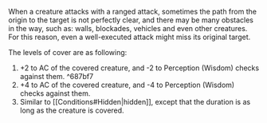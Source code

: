 When a creature attacks with a ranged attack, sometimes the path from the origin to the target is not perfectly clear, and there may be many obstacles in the way, such as: walls, blockades, vehicles and even 
other creatures. For this reason, even a well-executed attack might miss its original target.

The levels of cover are as following:
1. +2 to AC of the covered creature, and -2 to Perception (Wisdom) checks against them. ^687bf7
2. +4 to AC of the covered creature, and -4 to Perception (Wisdom) checks against them.
3. Similar to [[Conditions#Hidden|hidden]], except that the duration is as long as the creature is covered.
